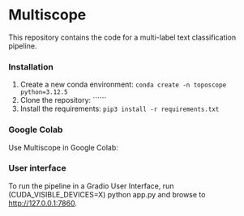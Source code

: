 # Multiscope

This repository contains the code for a multi-label text classification pipeline.

### Installation
1. Create a new conda environment: ```conda create -n toposcope python=3.12.5```
2. Clone the repository: ``````
3. Install the requirements: ```pip3 install -r requirements.txt```

### Google Colab
Use Multiscope in Google Colab:

### User interface
To run the pipeline in a Gradio User Interface, run (CUDA_VISIBLE_DEVICES=X) python app.py and browse to http://127.0.0.1:7860. 
